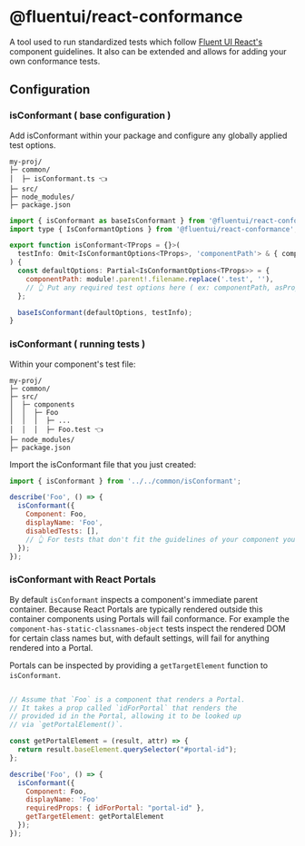 # @fluentui/react-conformance

A tool used to run standardized tests which follow [Fluent UI React's](https://developer.microsoft.com/en-us/fluentui) component guidelines. It also can be extended and allows for adding your own conformance tests.

## Configuration

### isConformant ( base configuration )

Add isConformant within your package and configure any globally applied test options.

```
my-proj/
├─ common/
│  ├─ isConformant.ts 👈
├─ src/
├─ node_modules/
├─ package.json
```

```jsx
import { isConformant as baseIsConformant } from '@fluentui/react-conformance';
import type { IsConformantOptions } from '@fluentui/react-conformance';

export function isConformant<TProps = {}>(
  testInfo: Omit<IsConformantOptions<TProps>, 'componentPath'> & { componentPath?: string },
) {
  const defaultOptions: Partial<IsConformantOptions<TProps>> = {
    componentPath: module!.parent!.filename.replace('.test', ''),
    // 👆 Put any required test options here ( ex: componentPath, asPropHandlesRef, ... )
  };

  baseIsConformant(defaultOptions, testInfo);
}
```

### isConformant ( running tests )

Within your component's test file:

```
my-proj/
├─ common/
├─ src/
│  ├─ components
│  │  ├─ Foo
│  │  │  ├─ ...
│  │  │  ├─ Foo.test 👈
├─ node_modules/
├─ package.json
```

Import the isConformant file that you just created:

```jsx
import { isConformant } from '../../common/isConformant';

describe('Foo', () => {
  isConformant({
    Component: Foo,
    displayName: 'Foo',
    disabledTests: [],
    // 👆 For tests that don't fit the guidelines of your component you can disable them.
  });
});
```

### isConformant with React Portals

By default `isConformant` inspects a component's immediate parent container. Because React Portals are typically rendered outside this container components using Portals will fail conformance. For example the `component-has-static-classnames-object` tests inspect the rendered DOM for certain class names but, with default settings, will fail for anything rendered into a Portal.

Portals can be inspected by providing a `getTargetElement` function to `isConformant`.

```jsx

// Assume that `Foo` is a component that renders a Portal.
// It takes a prop called `idForPortal` that renders the
// provided id in the Portal, allowing it to be looked up
// via `getPortalElement()`.

const getPortalElement = (result, attr) => {
  return result.baseElement.querySelector("#portal-id");
};

describe('Foo', () => {
  isConformant({
    Component: Foo,
    displayName: 'Foo'
    requiredProps: { idForPortal: "portal-id" },
    getTargetElement: getPortalElement
  });
});
```
